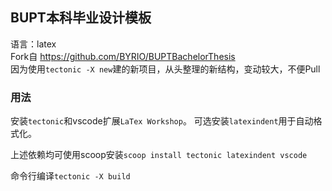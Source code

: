 ## BUPT本科毕业设计模板
语言：latex  
Fork自 https://github.com/BYRIO/BUPTBachelorThesis  
因为使用`tectonic -X new`建的新项目，从头整理的新结构，变动较大，不便Pull
### 用法
安装`tectonic`和vscode扩展`LaTex Workshop`。
可选安装`latexindent`用于自动格式化。

上述依赖均可使用scoop安装`scoop install tectonic latexindent vscode`

命令行编译`tectonic -X build`